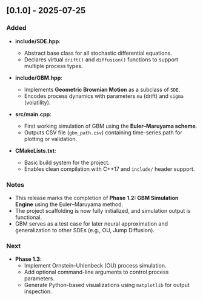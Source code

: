 ## [0.1.0] - 2025-07-25

### Added
- **include/SDE.hpp**:
  - Abstract base class for all stochastic differential equations.
  - Declares virtual `drift()` and `diffusion()` functions to support multiple process types.

- **include/GBM.hpp**:
  - Implements **Geometric Brownian Motion** as a subclass of `SDE`.
  - Encodes process dynamics with parameters `mu` (drift) and `sigma` (volatility).

- **src/main.cpp**:
  - First working simulation of GBM using the **Euler–Maruyama scheme**.
  - Outputs CSV file (`gbm_path.csv`) containing time-series path for plotting or validation.

- **CMakeLists.txt**:
  - Basic build system for the project.
  - Enables clean compilation with C++17 and `include/` header support.

### Notes
- This release marks the completion of **Phase 1.2: GBM Simulation Engine** using the Euler–Maruyama method.
- The project scaffolding is now fully initialized, and simulation output is functional.
- GBM serves as a test case for later neural approximation and generalization to other SDEs (e.g., OU, Jump Diffusion).

### Next
- **Phase 1.3**:
  - Implement Ornstein–Uhlenbeck (OU) process simulation.
  - Add optional command-line arguments to control process parameters.
  - Generate Python-based visualizations using `matplotlib` for output inspection.
